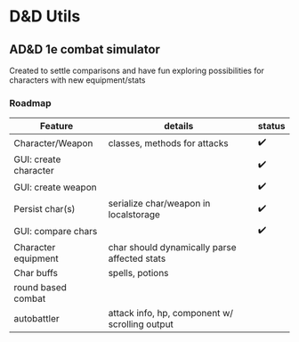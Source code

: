 # D&D Utils

## AD&D 1e combat simulator

Created to settle comparisons and have fun exploring possibilities for characters with new equipment/stats

### Roadmap

| Feature               | details                                        | status             |
|-----------------------|------------------------------------------------|--------------------|
| Character/Weapon      | classes, methods for attacks                   | :heavy_check_mark: |
| GUI: create character |                                                | :heavy_check_mark: |
| GUI: create weapon    |                                                | :heavy_check_mark: |
| Persist char(s)       | serialize char/weapon in localstorage          | :heavy_check_mark: |
| GUI: compare chars    |                                                | :heavy_check_mark: |
| Character equipment   | char should dynamically parse affected stats   |                    |
| Char buffs            | spells, potions                                |                    |
| round based combat    |                                                |                    |
| autobattler           | attack info, hp, component w/ scrolling output |                    |
